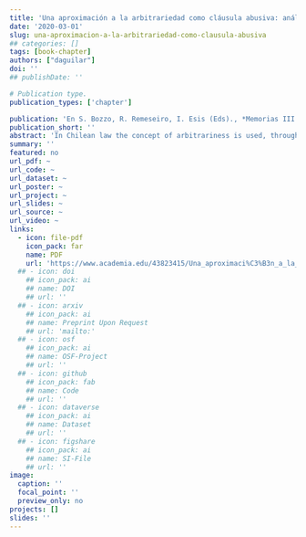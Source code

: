 ```yaml
---
title: 'Una aproximación a la arbitrariedad como cláusula abusiva: análisis a la cláusula del no-show'
date: '2020-03-01'
slug: una-aproximacion-a-la-arbitrariedad-como-clausula-abusiva
## categories: []
tags: [book-chapter]
authors: ["daguilar"]
doi: ''
## publishDate: ''

# Publication type.
publication_types: ['chapter']

publication: 'En S. Bozzo, R. Remeseiro, I. Esis (Eds)., *Memorias III Congreso Internacional de Regulación y Consumo*. Santiago: RIL Editores'
publication_short: ''
abstract: 'In Chilean law the concept of arbitrariness is used, through article 16 letter a) of Law 19.496, as a cause to determine the abusiveness of a clause in an adhesion contract, however, what is meant by that is not defined. This article addresses the notion of abusive clauses and, specifically, the concept of arbitrariness, using a case of the air travel market as an example, with the aim of lending support to the invocation that is made of said rule. Based on a comparative analysis to understand the treatment that different Latin American legislations make about abusive clauses and arbitrariness as a causal, the criteria that the National Consumer Service (SERNAC) has used in Chile to impute it will be investigated; proceeding to expose some of the jurisprudential criteria that have been developed to sanction their violation. Finally, after examining the «no show» clause, it is thought that, even though the Chilean law does not provide a definition for the concept of arbitrariness, it is possible to conclude, from the jurisprudence, that this refers to any contractual clause where it is possible to observe a position of exorbitant abuse with correlative risk of detriment and subordination of the weak counterparty and that does not have a justification that explains it.'
summary: ''
featured: no
url_pdf: ~
url_code: ~
url_dataset: ~
url_poster: ~
url_project: ~
url_slides: ~
url_source: ~
url_video: ~
links:
  - icon: file-pdf
    icon_pack: far
    name: PDF
    url: 'https://www.academia.edu/43823415/Una_aproximaci%C3%B3n_a_la_arbitrariedad_como_cl%C3%A1usula_abusiva_an%C3%A1lisis_a_la_cl%C3%A1usula_del_no_show'
  ## - icon: doi
    ## icon_pack: ai
    ## name: DOI
    ## url: ''
  ## - icon: arxiv
    ## icon_pack: ai
    ## name: Preprint Upon Request
    ## url: 'mailto:'
  ## - icon: osf
    ## icon_pack: ai
    ## name: OSF-Project
    ## url: ''
  ## - icon: github
    ## icon_pack: fab
    ## name: Code
    ## url: ''
  ## - icon: dataverse
    ## icon_pack: ai
    ## name: Dataset
    ## url: ''
  ## - icon: figshare
    ## icon_pack: ai
    ## name: SI-File
    ## url: ''
image:
  caption: ''
  focal_point: ''
  preview_only: no
projects: []
slides: ''
---
```

